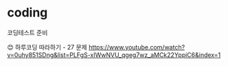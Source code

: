# coding

코딩테스트 준비

😊 하루코딩 따라하기 - 27 문제
https://www.youtube.com/watch?v=0uhy851SDng&list=PLFgS-xIWwNVU_qgeg7wz_aMCk22YppiC6&index=1
